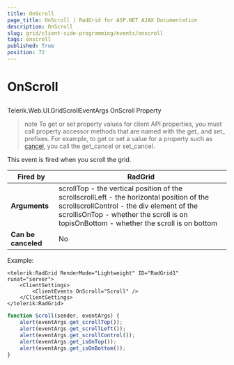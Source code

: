 ```yaml
---
title: OnScroll
page_title: OnScroll | RadGrid for ASP.NET AJAX Documentation
description: OnScroll
slug: grid/client-side-programming/events/onscroll
tags: onscroll
published: True
position: 72
---
```


# OnScroll



## 

Telerik.Web.UI.GridScrollEventArgs OnScroll Property

>note To get or set property values for client API properties, you must call property accessor methods that are named with the get_ and set_ prefixes. For example, to get or set a value for a property such as [cancel](http://msdn.microsoft.com/en-us/library/bb310859.aspx), you call the get_cancel or set_cancel.
>


This event is fired when you scroll the grid.


|  **Fired by**  | RadGrid |
| ------ | ------ |
| **Arguments** |scrollTop - the vertical position of the scrollscrollLeft - the horizontal position of the scrollscrollControl - the div element of the scrollisOnTop - whether the scroll is on topisOnBottom - whether the scroll is on bottom|
| **Can be canceled** |No|

Example:

````ASP.NET
<telerik:RadGrid RenderMode="Lightweight" ID="RadGrid1" runat="server">
    <ClientSettings>
        <ClientEvents OnScroll="Scroll" />
    </ClientSettings>
</telerik:RadGrid>
````



````JavaScript
function Scroll(sender, eventArgs) {
    alert(eventArgs.get_scrollTop());
    alert(eventArgs.get_scrollLeft());
    alert(eventArgs.get_scrollControl());
    alert(eventArgs.get_isOnTop());
    alert(eventArgs.get_isOnBottom());
}
````



